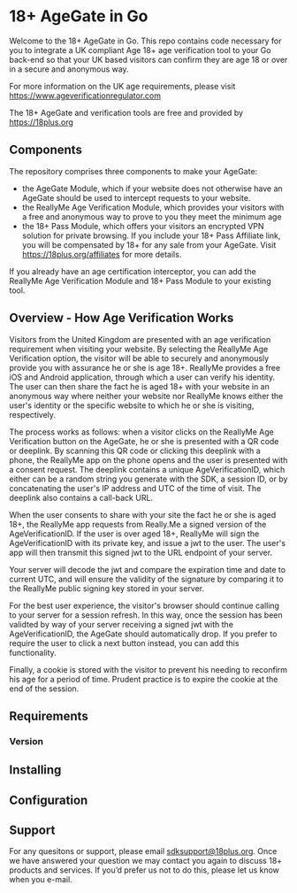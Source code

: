 # 18+ AgeGate in Go

Welcome to the 18+ AgeGate in Go.  This repo contains code necessary for you to integrate a UK compliant Age 18+ age verification tool to your Go back-end so that your UK based visitors can confirm they are age 18 or over in a secure and anonymous way.

For more information on the UK age requirements, please visit https://www.ageverificationregulator.com

The 18+ AgeGate and verification tools are free and provided by https://18plus.org

## Components

The repository comprises three components to make your AgeGate:

- the AgeGate Module, which if your website does not otherwise have an AgeGate should be used to intercept requests to your website.
- the ReallyMe Age Verification Module, which provides your visitors with a free and anonymous way to prove to you they meet the minimum age
- the 18+ Pass Module, which offers your visitors an encrypted VPN solution for private browsing.   If you include your 18+ Pass Affiliate link, you will be compensated by 18+ for any sale from your AgeGate.  Visit https://18plus.org/affiliates for more details.

If you already have an age certification interceptor, you can add the ReallyMe Age Verification Module and 18+ Pass Module to your existing tool.

## Overview - How Age Verification Works

Visitors from the United Kingdom are presented with an age verification requirement when visiting your website.  By selecting the ReallyMe Age Verification option, the visitor will be able to securely and anonymously provide you with assurance he or she is age 18+.
ReallyMe provides a free iOS and Android application, through which a user can verify his identity.  The user can then share the fact he is aged 18+ with your website in an anonymous way where neither your website nor ReallyMe knows either the user's identity or the specific website to which he or she is visiting, respectively.

The process works as follows:  when a visitor clicks on the ReallyMe Age Verification button on the AgeGate, he or she is presented with a QR code or deeplink.  By scanning this QR code or clicking this deeplink with a phone, the ReallyMe app on the phone opens and the user is presented with a consent request.  The deeplink contains a unique AgeVerificationID, which either can be a random string you generate with the SDK, a session ID, or by concatenating the user's IP address and UTC of the time of visit.  The deeplink also contains a call-back URL.

When the user consents to share with your site the fact he or she is aged 18+, the ReallyMe app requests from Really.Me a signed version of the AgeVerificationID.  If the user is over aged 18+, ReallyMe will sign the AgeVerificationID with its private key, and issue a jwt to the user.  The user's app will then transmit this signed jwt to the URL endpoint of your server.

Your server will decode the jwt and compare the expiration time and date to current UTC, and will ensure the validity of the signature by comparing it to the ReallyMe public signing key stored in your server.

For the best user experience, the visitor's browser should continue calling to your server for a session refresh.  In this way, once the session has been validted by way of your server receiving a signed jwt with the AgeVerificationID, the AgeGate should automatically drop.
If you prefer to require the user to click a next button instead, you can add this functionality.

Finally, a cookie is stored with the visitor to prevent his needing to reconfirm his age for a period of time.  Prudent practice is to expire the cookie at the end of the session.

## Requirements

### Version

## Installing

## Configuration

## Support

For any quesitons or support, please email sdksupport@18plus.org.  Once we have answered your question we may contact you again to discuss 18+ products and services. If you’d prefer us not to do this, please let us know when you e-mail.




